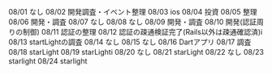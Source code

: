 08/01
なし
08/02
開発調査・イベント整理
08/03
ios
08/04
投資
08/05
整理
08/06
開発・調査
08/07
なし
08/08
なし
08/09
開発・調査
08/10
開発(認証周りの制御)
08/11
認証の整理
08/12
認証の疎通検証完了(Rails以外は疎通確認済)i
08/13
startLightの調査
08/14
なし
08/15
なし
08/16
Dartアプリ
08/17
調査
08/18
starLight
08/19
starLighti
08/20
なし
08/21
starLight
08/22
なし
08/23
starlight
08/24
starlight
